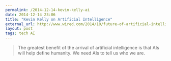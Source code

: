 ```yaml
---
permalink: /2014-12-14-kevin-kelly-ai
date: 2014-12-14 23:06
title: "Kevin Kelly on Artificial Intelligence"
external_url: http://www.wired.com/2014/10/future-of-artificial-intelligence/
layout: post
tags: tech AI
---
```


>The greatest benefit of the arrival of artificial intelligence is that AIs will help define humanity. We need AIs to tell us who we are.